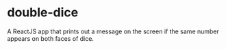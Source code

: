 # double-dice
A ReactJS app that prints out a message on the screen if the same number appears on both faces of dice.
